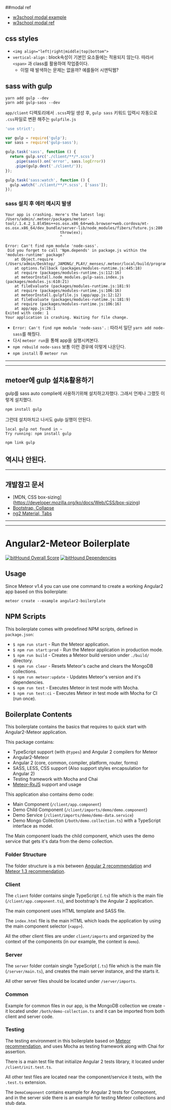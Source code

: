 ##modal ref
- [w3school modal example](http://www.w3schools.com/howto/tryit.asp?filename=tryhow_css_modal2)
- [w3school modal ref](http://www.w3schools.com/howto/howto_css_modals.asp)

## css styles

- `<img align="left|right|middle|top|bottom">`
- `vertical-align` : block속성이 기본인 요소들에는 적용되지 않는다. 따라서 `<span>` 과 class를 활용하여 작업중이다.
  - 이럴 때 발색하는 문제는 없을까? 예를들어 시맨틱웹?

## sass with gulp

```
yarn add gulp --dev
yarn add gulp-sass --dev
```
`app/client` 디렉토리에서 `.scss`파일 생성 후, `gulp sass` 키워드 입력시 자동으로 `.css`파일로 변환 해주는 `gulpfile.js`

```javascript
'use strict';

var gulp = require('gulp');
var sass = require('gulp-sass');

gulp.task('sass', function () {
  return gulp.src('./client/**/*.scss')
    .pipe(sass().on('error', sass.logError))
    .pipe(gulp.dest('./client/'));
});

gulp.task('sass:watch', function () {
  gulp.watch('./client/**/*.scss', ['sass']);
});
``` 


### sass 설치 후 에러 메시지 발생

```
Your app is crashing. Here's the latest log:
/Users/admin/.meteor/packages/meteor-tool/.1.4.2_1.8l45ms++os.osx.x86_64+web.browser+web.cordova/mt-os.osx.x86_64/dev_bundle/server-lib/node_modules/fibers/future.js:280
						throw(ex);
						^

Error: Can't find npm module 'node-sass'.
 Did you forget to call 'Npm.depends' in package.js within the 'modules-runtime' package?
    at Object.require (/Users/admin/Desktop/_JAMONG/_PLAY/_menses/.meteor/local/build/programs/server/boot.js:200:17)
    at options.fallback (packages/modules-runtime.js:445:18)
    at require (packages/modules-runtime.js:112:16)
    at meteorInstall.node_modules.gulp-sass.index.js (packages/modules.js:610:21)
    at fileEvaluate (packages/modules-runtime.js:181:9)
    at require (packages/modules-runtime.js:106:16)
    at meteorInstall.gulpfile.js (app/app.js:12:12)
    at fileEvaluate (packages/modules-runtime.js:181:9)
    at require (packages/modules-runtime.js:106:16)
    at app/app.js:26:1
Exited with code: 1
Your application is crashing. Waiting for file change.
```
- `Error: Can't find npm module 'node-sass'.` :  따라서 일단 `yarn add node-sass`를 해줬다.
- 다시 `meteor run`을 통해 app을 실행시켜본다.
- `npm rebuild node-sass` 보통 이런 경우에 이렇게 나온단다.
- `npm install` 후 `meteor run`



---
---
## metoer에 gulp 설치&활용하기

gulp를 sass auto complie에 사용하기위해 설치하고자했다. 그래서 언제나 그랬듯 이렇게 설치했다.
```
npm install gulp
```
그런데 설치마치고 나서도 gulp 실행이 안된다.

```
local gulp not found in ~
Try running: npm install gulp
```

```
npm link gulp
```
역시나 안된다.
---
---
## 개발참고 문서
- [MDN, CSS box-sizing] (https://developer.mozilla.org/ko/docs/Web/CSS/box-sizing)
- [Bootstrap, Collapse](http://bootstrapk.com/javascript/#collapse)
- [ng2 Material, Tabs](https://justindujardin.github.io/ng2-material/#/components/tabs)

---
---
# Angular2-Meteor Boilerplate

[![bitHound Overall Score](https://www.bithound.io/github/Urigo/angular2-meteor-base/badges/score.svg)](https://www.bithound.io/github/Urigo/angular2-meteor-base) [![bitHound Dependencies](https://www.bithound.io/github/Urigo/angular2-meteor-base/badges/dependencies.svg)](https://www.bithound.io/github/Urigo/angular2-meteor-base/master/dependencies/npm)


## Usage

Since Meteor v1.4 you can use one command to create a working Angular2 app based on this boilerplate:

```
meteor create --example angular2-boilerplate
```

## NPM Scripts

This boilerplate comes with predefined NPM scripts, defined in `package.json`:

- `$ npm run start` - Run the Meteor application.
- `$ npm run start:prod` - Run the Meteor application in production mode.
- `$ npm run build` - Creates a Meteor build version under `./build/` directory.
- `$ npm run clear` - Resets Meteor's cache and clears the MongoDB collections.
- `$ npm run meteor:update` - Updates Meteor's version and it's dependencies.
- `$ npm run test` - Executes Meteor in test mode with Mocha.
- `$ npm run test:ci` - Executes Meteor in test mode with Mocha for CI (run once).

## Boilerplate Contents

This boilerplate contains the basics that requires to quick start with Angular2-Meteor application.

This package contains:

- TypeScript support (with `@types`) and Angular 2 compilers for Meteor
- Angular2-Meteor
- Angular 2 (core, common, compiler, platform, router, forms)
- SASS, LESS, CSS support (Also support styles encapsulation for Angular 2)
- Testing framework with Mocha and Chai
- [Meteor-RxJS](http://angular-meteor.com/meteor-rxjs/) support and usage

This application also contains demo code:

- Main Component (`/client/app.component`)
- Demo Child Component (`/client/imports/demo/demo.component`)
- Demo Service (`/client/imports/demo/demo-data.service`)
- Demo Mongo Collection (`/both/demo.collection.ts`) with a TypeScript interface as model.

The Main component loads the child component, which uses the demo service that gets it's data from the demo collection.

### Folder Structure

The folder structure is a mix between [Angular 2 recommendation](https://johnpapa.net/angular-2-styles/) and [Meteor 1.3 recommendation](https://guide.meteor.com/structure.html).

### Client

The `client` folder contains single TypeScript (`.ts`) file which is the main file (`/client/app.component.ts`), and bootstrap's the Angular 2 application.

The main component uses HTML template and SASS file.

The `index.html` file is the main HTML which loads the application by using the main component selector (`<app>`).

All the other client files are under `client/imports` and organized by the context of the components (in our example, the context is `demo`).


### Server

The `server` folder contain single TypeScript (`.ts`) file which is the main file (`/server/main.ts`), and creates the main server instance, and the starts it.

All other server files should be located under `/server/imports`.

### Common

Example for common files in our app, is the MongoDB collection we create - it located under `/both/demo-collection.ts` and it can be imported from both client and server code.

### Testing

The testing environment in this boilerplate based on [Meteor recommendation](https://guide.meteor.com/testing.html), and uses Mocha as testing framework along with Chai for assertion.

There is a main test file that initialize Angular 2 tests library, it located under `/client/init.test.ts`.

All other test files are located near the component/service it tests, with the `.test.ts` extension.

The `DemoComponent` contains example for Angular 2 tests for Component, and in the server side there is an example for testing Meteor collections and stub data.
